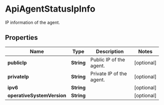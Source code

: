 

# ApiAgentStatusIpInfo

IP information of the agent.

## Properties

| Name | Type | Description | Notes |
|------------ | ------------- | ------------- | -------------|
|**publicIp** | **String** | Public IP of the agent. |  [optional] |
|**privateIp** | **String** | Private IP of the agent. |  [optional] |
|**ipv6** | **String** |  |  [optional] |
|**operativeSystemVersion** | **String** |  |  [optional] |



